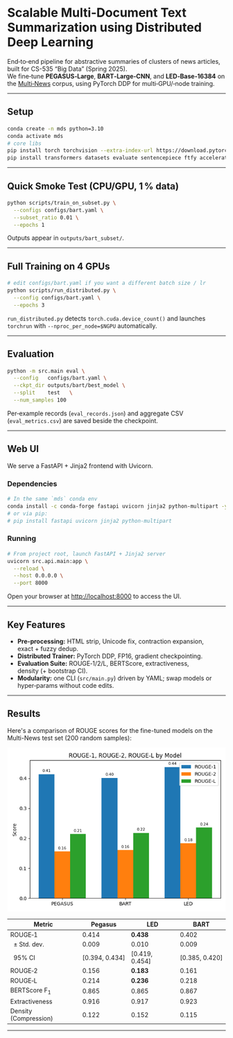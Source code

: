 
# Scalable Multi‑Document Text Summarization using Distributed Deep Learning

End‑to‑end pipeline for abstractive summaries of clusters of news articles, built for
CS-535 “Big Data” (Spring 2025).  
We fine‑tune **PEGASUS‑Large**, **BART‑Large‑CNN**, and **LED‑Base‑16384** on the
[Multi‑News](https://huggingface.co/datasets/alexfabbri/multi_news) corpus, using
PyTorch DDP for multi‑GPU/‑node training.


---

## Setup

```bash
conda create -n mds python=3.10
conda activate mds
# core libs
pip install torch torchvision --extra-index-url https://download.pytorch.org/whl/cu118
pip install transformers datasets evaluate sentencepiece ftfy accelerate
````

---

## Quick Smoke Test (CPU/GPU, 1 % data)

```bash
python scripts/train_on_subset.py \
  --configs configs/bart.yaml \
  --subset_ratio 0.01 \
  --epochs 1
```

Outputs appear in `outputs/bart_subset/`.

---

## Full Training on 4 GPUs

```bash
# edit configs/bart.yaml if you want a different batch size / lr
python scripts/run_distributed.py \
  --config configs/bart.yaml \
  --epochs 3
```

`run_distributed.py` detects `torch.cuda.device_count()` and launches
`torchrun` with `--nproc_per_node=$NGPU` automatically.

---

## Evaluation

```bash
python -m src.main eval \
  --config   configs/bart.yaml \
  --ckpt_dir outputs/bart/best_model \
  --split    test   \
  --num_samples 100
```

Per‑example records (`eval_records.json`) and aggregate CSV
(`eval_metrics.csv`) are saved beside the checkpoint.

---

## Web UI
We serve a FastAPI + Jinja2 frontend with Uvicorn.

### Dependencies

```bash
# In the same `mds` conda env
conda install -c conda-forge fastapi uvicorn jinja2 python-multipart -y
# or via pip:
# pip install fastapi uvicorn jinja2 python-multipart
````

### Running

```bash
# From project root, launch FastAPI + Jinja2 server
uvicorn src.api.main:app \
  --reload \
  --host 0.0.0.0 \
  --port 8000
```

Open your browser at [http://localhost:8000](http://localhost:8000) to access the UI.

---
## Key Features

* **Pre‑processing:** HTML strip, Unicode fix, contraction expansion, exact + fuzzy dedup.
* **Distributed Trainer:** PyTorch DDP, FP16, gradient checkpointing.
* **Evaluation Suite:** ROUGE‑1/2/L, BERTScore, extractiveness, density (+ bootstrap CI).
* **Modularity:** one CLI (`src/main.py`) driven by YAML; swap models or hyper‑params without code edits.

---

## Results

Here's a comparison of ROUGE scores for the fine-tuned models on the Multi-News test set (200 random samples):

![Comparison of ROUGE Scores](outputs/plots/rouge_metrics_labeled.png "ROUGE-1, ROUGE-2, ROUGE-L F1 Scores")

| Metric                  | Pegasus        | LED            | BART           |
|-------------------------|----------------|----------------|----------------|
| ROUGE‑1                 | 0.414          | **0.438** | 0.402          |
| &nbsp;&nbsp;± Std. dev. | 0.009          | 0.010          | 0.009          |
| &nbsp;&nbsp;95% CI      | [0.394, 0.434] | [0.419, 0.454] | [0.385, 0.420] |
| ROUGE‑2                 | 0.156          | **0.183** | 0.161          |
| ROUGE‑L                 | 0.214          | **0.236** | 0.218          |
| BERTScore F<sub>1</sub> | 0.865          | 0.865          | 0.867          |
| Extractiveness          | 0.916          | 0.917          | 0.923          |
| Density (Compression)   | 0.122          | 0.152          | 0.115          |

---